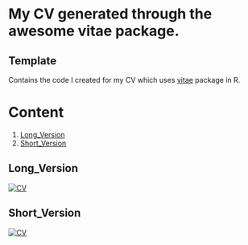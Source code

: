 # My CV generated through the awesome vitae package.

## Template 
Contains the code I created for my CV which uses [vitae](https://github.com/mitchelloharawild/vitae) package in R.

# Content

1. [Long_Version](Long_Version)
2. [Short_Version](Short_Version)

## Long_Version
[![CV](preview.png)](https://github.com/r-kale/rahul_kale_cv/blob/master/rahul_kale_cv.pdf)

## Short_Version
[![CV](preview.png)](https://github.com/r-kale/rahul_kale_cv/blob/master/rahul_kale_cv.pdf)
